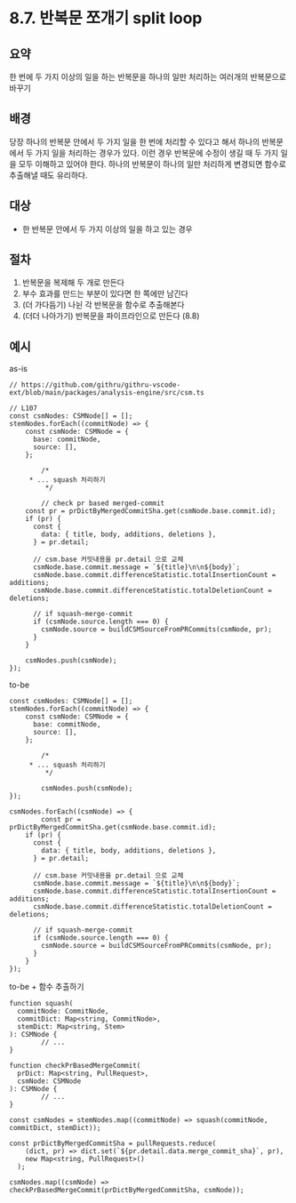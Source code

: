 # 8.7. 반복문 쪼개기 split loop

## 요약

한 번에 두 가지 이상의 일을 하는 반복문을 하나의 일만 처리하는 여러개의 반복문으로 바꾸기

## 배경

당장 하나의 반복문 안에서 두 가지 일을 한 번에 처리할 수 있다고 해서 하나의 반복문에서 두 가지 일을 처리하는 경우가 있다. 이런 경우 반복문에 수정이 생길 때 두 가지 일을 모두 이해하고 있어야 한다. 하나의 반복문이 하나의 일만 처리하게 변경되면 함수로 추출해낼 때도 유리하다.

## 대상

- 한 반복문 안에서 두 가지 이상의 일을 하고 있는 경우

## 절차

1. 반복문을 복제해 두 개로 만든다
2. 부수 효과를 만드는 부분이 있다면 한 쪽에만 남긴다
3. (더 가다듬기) 나뉜 각 반복문을 함수로 추출해본다
4. (더더 나아가기) 반복문을 파이프라인으로 만든다 (8.8)

## 예시

as-is

```tsx
// https://github.com/githru/githru-vscode-ext/blob/main/packages/analysis-engine/src/csm.ts

// L107
const csmNodes: CSMNode[] = [];
stemNodes.forEach((commitNode) => {
    const csmNode: CSMNode = {
      base: commitNode,
      source: [],
    };
	
		/*
     * ... squash 처리하기
		 */

		// check pr based merged-commit
    const pr = prDictByMergedCommitSha.get(csmNode.base.commit.id);
    if (pr) {
      const {
        data: { title, body, additions, deletions },
      } = pr.detail;

      // csm.base 커밋내용을 pr.detail 으로 교체
      csmNode.base.commit.message = `${title}\n\n${body}`;
      csmNode.base.commit.differenceStatistic.totalInsertionCount = additions;
      csmNode.base.commit.differenceStatistic.totalDeletionCount = deletions;

      // if squash-merge-commit
      if (csmNode.source.length === 0) {
        csmNode.source = buildCSMSourceFromPRCommits(csmNode, pr);
      }
    }

    csmNodes.push(csmNode);
});
```

to-be

```tsx
const csmNodes: CSMNode[] = [];
stemNodes.forEach((commitNode) => {
    const csmNode: CSMNode = {
      base: commitNode,
      source: [],
    };
	
		/*
     * ... squash 처리하기
		 */

		csmNodes.push(csmNode);
});

csmNodes.forEach((csmNode) => {
		const pr = prDictByMergedCommitSha.get(csmNode.base.commit.id);
    if (pr) {
      const {
        data: { title, body, additions, deletions },
      } = pr.detail;

      // csm.base 커밋내용을 pr.detail 으로 교체
      csmNode.base.commit.message = `${title}\n\n${body}`;
      csmNode.base.commit.differenceStatistic.totalInsertionCount = additions;
      csmNode.base.commit.differenceStatistic.totalDeletionCount = deletions;

      // if squash-merge-commit
      if (csmNode.source.length === 0) {
        csmNode.source = buildCSMSourceFromPRCommits(csmNode, pr);
      }
    }
});
```

to-be + 함수 추출하기

```tsx
function squash(
  commitNode: CommitNode,
  commitDict: Map<string, CommitNode>,
  stemDict: Map<string, Stem>
): CSMNode {
		// ...
}

function checkPrBasedMergeCommit(
  prDict: Map<string, PullRequest>,
  csmNode: CSMNode
): CSMNode {
		// ...
}

const csmNodes = stemNodes.map((commitNode) => squash(commitNode, commitDict, stemDict));

const prDictByMergedCommitSha = pullRequests.reduce(
    (dict, pr) => dict.set(`${pr.detail.data.merge_commit_sha}`, pr),
    new Map<string, PullRequest>()
  );

csmNodes.map((csmNode) => checkPrBasedMergeCommit(prDictByMergedCommitSha, csmNode));
```
